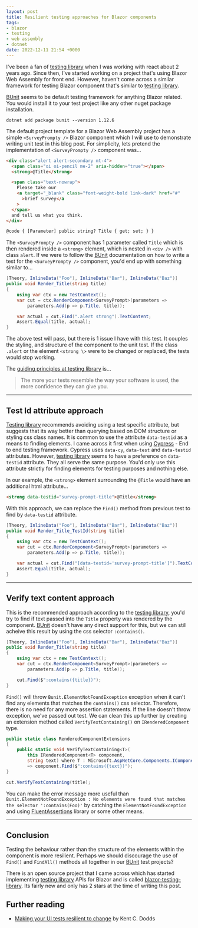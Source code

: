 ```yaml
---
layout: post
title: Resilient testing approaches for Blazor components
tags:
- blazor
- testing
- web assembly
- dotnet
date: 2022-12-11 21:54 +0000
---
```

I've been a fan of [testing library][] when I was working with react about 2
years ago. Since then, I've started working on a project that's using Blazor Web
Assembly for front end. However, haven't come across a similar framework for
testing Blazor component that's similar to [testing library][].

[BUnit][] seems to be default testing framework for anything Blazor related.
You would install it to your test project like any other nuget package
installation.

```
dotnet add package bunit --version 1.12.6
```

The default project template for a Blazor Web Assembly project has a simple
`<SurveyPrompty />` Blazor component which I will use to demonstrate writing
unit test in this blog post. For simplicity, lets pretend the implementation of
`<SurveyPrompty />` component was...

```html
<div class="alert alert-secondary mt-4">
  <span class="oi oi-pencil me-2" aria-hidden="true"></span>
  <strong>@Title</strong>

  <span class="text-nowrap">
    Please take our
    <a target="_blank" class="font-weight-bold link-dark" href="#"
      >brief survey</a
    >
  </span>
  and tell us what you think.
</div>

@code { [Parameter] public string? Title { get; set; } }
```

The `<SurveyPrompty />` component has 1 parameter called `Title` which is then
rendered inside a `<strong>` element, which is nested in `<div />` with class
`alert`. If we were to follow the [BUnit][] documentation on how to write a test for the
`<SurveyPrompty />` component, you'd end up with something similar to...

```csharp
[Theory, InlineData("Foo"), InlineData("Bar"), InlineData("Baz")]
public void Render_Title(string title)
{
    using var ctx = new TestContext();
    var cut = ctx.RenderComponent<SurveyPrompt>(parameters =>
        parameters.Add(p => p.Title, title));

    var actual = cut.Find(".alert strong").TextContent;
    Assert.Equal(title, actual);
}
```

The above test will pass, but there is 1 issue I have with this test. It couples
the styling, and structure of the component to the unit test. If the class
`.alert` or the element `<strong \>` were to be changed or replaced, the tests
would stop working.

The [guiding principles at testing library][] is...

> The more your tests resemble the way your software is used, the more
> confidence they can give you.

---

## Test Id attribute approach

[Testing library][] recommends avoiding using a test specific attribute, but
suggests that its way better than querying based on DOM structure or styling
css class names. It is common to use the attribute `data-testid` as a means to
finding elements. I came across it first when using [Cypress][] - End to end
testing framework. Cypress uses `data-cy`, `data-test` and `data-testid`
attributes. However, [testing library][] seems to have a preference on
`data-testid` attribute. They all serve the same purpose. You'd only use this
attribute strictly for finding elements for testing purposes and nothing else.

In our example, the `<strong>` element surrounding the `@Title` would have an
additional html attribute...

```html
<strong data-testid="survey-prompt-title">@Title</strong>
```

With this approach, we can replace the `Find()` method from previous test to
find by `data-testid` attribute.

```csharp
[Theory, InlineData("Foo"), InlineData("Bar"), InlineData("Baz")]
public void Render_Title_TestId(string title)
{
    using var ctx = new TestContext();
    var cut = ctx.RenderComponent<SurveyPrompt>(parameters =>
        parameters.Add(p => p.Title, title));

    var actual = cut.Find("[data-testid='survey-prompt-title']").TextContent;
    Assert.Equal(title, actual);
}
```

---

## Verify text content approach

This is the recommended approach according to the [testing library][], you'd try
to find if text passed into the `Title` property was rendered by the component.
[BUnit][] doesn't have any direct support for this, but we can still acheive
this result by using the css selector `:contains()`.

```csharp
[Theory, InlineData("Foo"), InlineData("Bar"), InlineData("Baz")]
public void Render_Title(string title)
{
    using var ctx = new TestContext();
    var cut = ctx.RenderComponent<SurveyPrompt>(parameters =>
        parameters.Add(p => p.Title, title));

    cut.Find($":contains({title})");
}
```

`Find()` will throw `Bunit.ElementNotFoundException` exception when it can't
find any elements that matches the `contains()` css selector. Therefore, there
is no need for any more assertion statements. If the line doesn't throw
exception, we've passed out test. We can clean this up further by creating an
extension method called `VerifyTextContaining()` on `IRenderedComponent` type.

```csharp
public static class RenderedComponentExtensions
{
    public static void VerifyTextContaining<T>(
        this IRenderedComponent<T> component,
        string text) where T : Microsoft.AspNetCore.Components.IComponent
        => component.Find($":contains({text})");
}
```

```csharp
cut.VerifyTextContaining(title);
```

You can make the error message more useful than
`Bunit.ElementNotFoundException : No elements were found that matches the selector ':contains(Foo)'`
by catching the `ElementNotFoundException` and using [FluentAssertions][]
library or some other means.

---

## Conclusion

Testing the behaviour rather than the structure of the elements within the
component is more resilient. Perhaps we should discourage the use of `Find()`
and `FindAll()` methods all together in our [BUnit][] test projects?

There is an open source project that I came across which has started
implementing [testing library][] APIs for Blazor and is called
[blazor-testing-library][]. Its fairly new and only has 2 stars at the time of
writing this post.

## Further reading

- [Making your UI tests resilient to change][] by Kent C. Dodds

[bunit]: https://bunit.dev/
[cypress]: https://www.cypress.io/
[testing library]: https://testing-library.com/
[fluentassertions]: https://fluentassertions.com/
[blazor-testing-library]: https://github.com/morganlaneap/blazor-testing-library
[making your ui tests resilient to change]: https://kentcdodds.com/blog/making-your-ui-tests-resilient-to-change
[guiding principles at testing library]: https://testing-library.com/docs/guiding-principles
